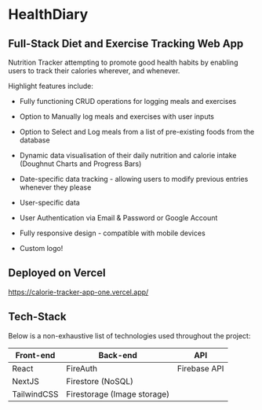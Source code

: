 # HealthDiary
## Full-Stack Diet and Exercise Tracking Web App
Nutrition Tracker attempting to promote good health habits by enabling users to track their calories wherever, and whenever. 

Highlight features include:

* Fully functioning CRUD operations for logging meals and exercises

* Option to Manually log meals and exercises with user inputs

* Option to Select and Log meals from a list of pre-existing foods from the database

* Dynamic data visualisation of their daily nutrition and calorie intake (Doughnut Charts and Progress Bars)

* Date-specific data tracking - allowing users to modify previous entries whenever they please

* User-specific data

* User Authentication via Email & Password or Google Account

* Fully responsive design - compatible with mobile devices

* Custom logo!

## Deployed on Vercel

https://calorie-tracker-app-one.vercel.app/

## Tech-Stack

Below is a non-exhaustive list of technologies used throughout the project:

| Front-end | Back-end | API |
| --- | --- | --- |
| React | FireAuth | Firebase API |
| NextJS | Firestore (NoSQL) |  |
| TailwindCSS | Firestorage (Image storage) |  |
